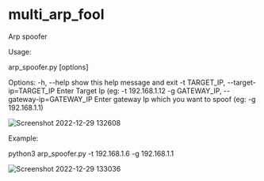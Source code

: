 # multi_arp_fool
Arp spoofer


Usage: 

arp_spoofer.py [options]

Options:
  -h, --help            show this help message and exit
  -t TARGET_IP, --target-ip=TARGET_IP
                        Enter Target Ip (eg: -t 192.168.1.12
  -g GATEWAY_IP, --gateway-ip=GATEWAY_IP
                        Enter gateway Ip which you want to spoof (eg: -g
                        192.168.1.1)
                        
![Screenshot 2022-12-29 132608](https://user-images.githubusercontent.com/109381227/209921075-622f644d-20d0-46df-a661-ee0928ef123a.jpg)

Example:

python3 arp_spoofer.py -t 192.168.1.6 -g 192.168.1.1

![Screenshot 2022-12-29 133036](https://user-images.githubusercontent.com/109381227/209921461-571eba31-6e15-401b-8ef6-9d9039cf7f73.jpg)

